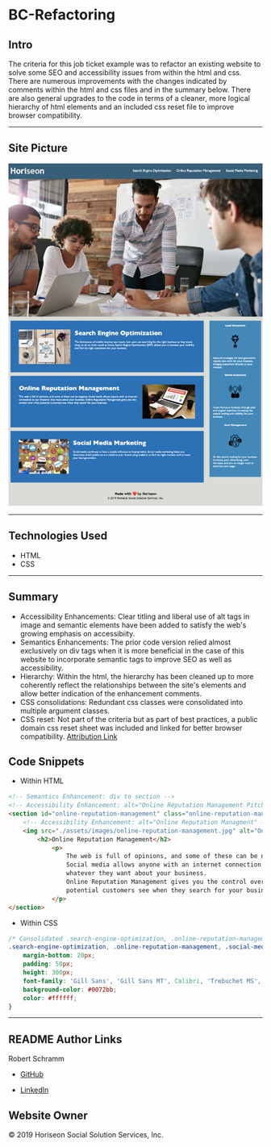 # BC-Refactoring

## Intro

The criteria for this job ticket example was to refactor an existing website to solve some SEO and accessibility issues from within the html and css.  There are numerous improvements with the changes indicated by comments within the html and css files and in the summary below. There are also general upgrades to the code in terms of a cleaner, more logical hierarchy of html elements and an included css reset file to improve browser compatibility.

---

## Site Picture

![Refactoring Site Picture](./assets/images/BC-Refactoring-Site-Picture.png)

---

## Technologies Used

- HTML
- CSS

---

## Summary

- Accessibility Enhancements: Clear titling and liberal use of alt tags in image and semantic elements have been added to satisfy the web's growing emphasis on accessibiity.
- Semantics Enhancements: The prior code version relied almost exclusively on div tags when it is more beneficial in the case of this website to incorporate semantic tags to improve SEO as well as accessibility.
- Hierarchy: Within the html, the hierarchy has been cleaned up to more coherently reflect the relationships between the site's elements and allow better indication of the enhancement comments.
- CSS consolidations: Redundant css classes were consolidated into multiple argument classes.
- CSS reset: Not part of the criteria but as part of best practices, a public domain css reset sheet was included and linked for better browser compatibility. [Attribution Link](http://meyerweb.com/eric/tools/css/reset/)

## Code Snippets

- Within HTML

```html
<!-- Semantics Enhancement: div to section -->
<!-- Accessibility Enhancement: alt="Online Reputation Management Pitch"> -->
<section id="online-reputation-management" class="online-reputation-management" alt="Online Reputation Management Pitch">
    <!-- Accessibility Enhancement: alt="Online Reputation Managment" -->
    <img src="./assets/images/online-reputation-management.jpg" alt="Online Reputation Managment" class="float-right" />
        <h2>Online Reputation Management</h2>
            <p>
                The web is full of opinions, and some of these can be negative. 
                Social media allows anyone with an internet connection to say 
                whatever they want about your business. 
                Online Reputation Management gives you the control over what 
                potential customers see when they search for your business.
            </p>
</section>
```

- Within CSS

```css
/* Consolidated .search-engine-optimization, .online-reputation-management, .social-media-marketing css entries */
.search-engine-optimization, .online-reputation-management, .social-media-marketing {
    margin-bottom: 20px;
    padding: 50px;
    height: 300px;
    font-family: 'Gill Sans', 'Gill Sans MT', Calibri, 'Trebuchet MS', sans-serif;
    background-color: #0072bb;
    color: #ffffff;
}
```

---

## README Author Links

Robert Schramm

- [GitHub](https://github.com/rbrtpublic1)

- [LinkedIn](https://www.linkedin.com/in/robertwschramm/)

## Website Owner

&copy; 2019 Horiseon Social Solution Services, Inc.
